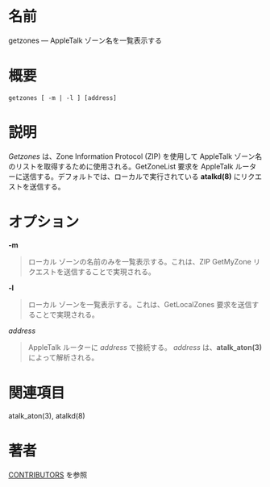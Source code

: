 # 名前

getzones — AppleTalk ゾーン名を一覧表示する

# 概要

`getzones [ -m | -l ] [address]`

# 説明

*Getzones* は、Zone Information Protocol (ZIP) を使用して AppleTalk
ゾーン名のリストを取得するために使用される。GetZoneList 要求を
AppleTalk ルーターに送信する。デフォルトでは、ローカルで実行されている
**atalkd(8)** にリクエストを送信する。

# オプション

**-m**

> ローカル ゾーンの名前のみを一覧表示する。これは、ZIP GetMyZone
リクエストを送信することで実現される。

**-l**

> ローカル ゾーンを一覧表示する。これは、GetLocalZones
要求を送信することで実現される。

*address*

> AppleTalk ルーターに *address* で接続する。 *address*
は、**atalk_aton(3)** によって解析される。

# 関連項目

atalk_aton(3), atalkd(8)

# 著者

[CONTRIBUTORS](https://netatalk.io/contributors) を参照
